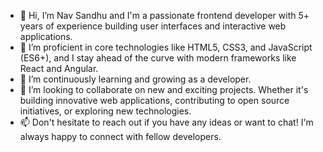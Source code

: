 - 👋 Hi, I’m Nav Sandhu and I'm a passionate frontend developer with 5+ years of experience building user interfaces and interactive web applications.
- 👀 I’m proficient in core technologies like HTML5, CSS3, and JavaScript (ES6+), and I stay ahead of the curve with modern frameworks like React and Angular.
- 🌱 I’m continuously learning and growing as a developer.
- 💞️ I’m looking to collaborate on new and exciting projects. Whether it's building innovative web applications, contributing to open source initiatives, or exploring new technologies.
- 📫 Don't hesitate to reach out if you have any ideas or want to chat! I'm always happy to connect with fellow developers.

<!---
navsandhu89/navsandhu89 is a ✨ special ✨ repository because its `README.md` (this file) appears on your GitHub profile.
You can click the Preview link to take a look at your changes.
--->
